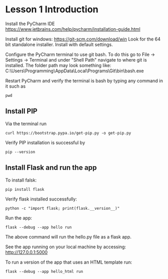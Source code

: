 # Lesson 1 Introduction

Install the PyCharm IDE https://www.jetbrains.com/help/pycharm/installation-guide.html

Install git for windows: https://git-scm.com/download/win
Look for the 64 bit standalone installer. Install with default settings.

Configure the PyCharm terminal to use git bash. To do this go to File -> Settings -> Terminal and under "Shell Path"
navigate to where git is installed. The folder path may look something like: C:\Users\Programming\AppData\Local\Programs\Git\bin\bash.exe

Restart PyCharm and verify the terminal is bash by typing any command in it such as 

```commandline
pwd
```

## Install PIP

Via the terminal run 
```
curl https://bootstrap.pypa.io/get-pip.py -o get-pip.py
```
Verify PIP installation is successful by 
```commandline
pip --version
```

## Install Flask and run the app

To install falsk: 

```commandline
pip install flask
```

Verify flask installed successfully: 

```commandline
python -c "import flask; print(flask.__version__)"
```

Run the app: 
```commandline
flask --debug --app hello run  
```
The above command will run the hello.py file as a flask app.

See the app running on your local machine by accessing:  http://127.0.0.1:5000

To run a version of the app that uses an HTML template run: 

```commandline
flask --debug --app hello_html run
```
